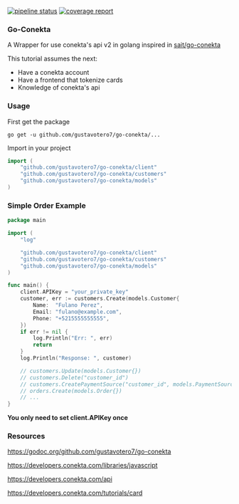 [![pipeline status](https://gitlab.com/gustavotero7/go-conekta/badges/develop/pipeline.svg)](https://gitlab.com/gustavotero7/go-conekta/commits/develop) [![coverage report](https://gitlab.com/gustavotero7/go-conekta/badges/develop/coverage.svg)](https://gitlab.com/gustavotero7/go-conekta/commits/develop)

### Go-Conekta
A Wrapper for use conekta's api v2 in golang inspired in [sait/go-conekta](https://github.com/sait/go-conekta)

This tutorial assumes the next:

* Have a conekta account
* Have a frontend that tokenize cards
* Knowledge of conekta's api

### Usage

First get the package

```
go get -u github.com/gustavotero7/go-conekta/...
```

Import in your project

```go
import (
    "github.com/gustavotero7/go-conekta/client"
	"github.com/gustavotero7/go-conekta/customers"
	"github.com/gustavotero7/go-conekta/models"
)
```

### Simple Order Example

```go
package main

import (
	"log"

	"github.com/gustavotero7/go-conekta/client"
	"github.com/gustavotero7/go-conekta/customers"
	"github.com/gustavotero7/go-conekta/models"
)

func main() {
	client.APIKey = "your_private_key"
	customer, err := customers.Create(models.Customer{
		Name:  "Fulano Perez",
		Email: "fulano@example.com",
		Phone: "+5215555555555",
	})
	if err != nil {
		log.Println("Err: ", err)
		return
	}
	log.Println("Response: ", customer)

	// customers.Update(models.Customer{})
	// customers.Delete("customer_id")
	// customers.CreatePaymentSource("customer_id", models.PaymentSource{})
	// orders.Create(models.Order{})
	// ...
}
```
**You only need to set client.APIKey once**

### Resources

https://godoc.org/github.com/gustavotero7/go-conekta

https://developers.conekta.com/libraries/javascript

https://developers.conekta.com/api

https://developers.conekta.com/tutorials/card
